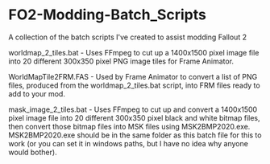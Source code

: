 # FO2-Modding-Batch_Scripts
A collection of the batch scripts I've created to assist modding Fallout 2

worldmap_2_tiles.bat - Uses FFmpeg to cut up a 1400x1500 pixel image file 
                       into 20 different 300x350 pixel PNG image tiles for
                       Frame Animator.

WorldMapTile2FRM.FAS - Used by Frame Animator to convert a list of PNG 
                       files, produced from the worldmap_2_tiles.bat
                       script, into FRM files ready to add to your mod.
                      
mask_image_2_tiles.bat - Uses FFmpeg to cut up and convert a 1400x1500 pixel 
                       image file into 20 different 300x350 pixel black 
                       and white bitmap files, then convert those bitmap
                       files into MSK files using MSK2BMP2020.exe.
                       MSK2BMP2020.exe should be in the same folder as
                       this batch file for this to work (or you can set 
                       it in windows paths, but I have no idea why anyone 
                       would bother).
